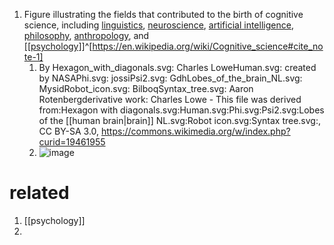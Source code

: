 1. Figure illustrating the fields that contributed to the birth of cognitive science, including [linguistics](https://en.wikipedia.org/wiki/Linguistics "[[linguistics]]"), [neuroscience](https://en.wikipedia.org/wiki/Neuroscience "Neuroscience"), [artificial intelligence](https://en.wikipedia.org/wiki/Artificial_intelligence "Artificial intelligence"), [philosophy](https://en.wikipedia.org/wiki/Philosophy "Philosophy"), [anthropology](https://en.wikipedia.org/wiki/Anthropology "Anthropology"), and [[[psychology]]](https://en.wikipedia.org/wiki/Cognitive_Psychology)^[https://en.wikipedia.org/wiki/Cognitive_science#cite_note-1]
	1. By Hexagon_with_diagonals.svg: Charles LoweHuman.svg: created by NASAPhi.svg: jossiPsi2.svg: GdhLobes_of_the_brain_NL.svg: MysidRobot_icon.svg: BilboqSyntax_tree.svg: Aaron Rotenbergderivative work: Charles Lowe - This file was derived from:Hexagon with diagonals.svg:Human.svg:Phi.svg:Psi2.svg:Lobes of the [[human brain|brain]] NL.svg:Robot icon.svg:Syntax tree.svg:, CC BY-SA 3.0, https://commons.wikimedia.org/w/index.php?curid=19461955
	2. ![image](https://upload.wikimedia.org/wikipedia/commons/thumb/d/dd/Cognitive_Science_Hexagon.svg/480px-Cognitive_Science_Hexagon.svg.png)

# related
1. [[psychology]]
2. 